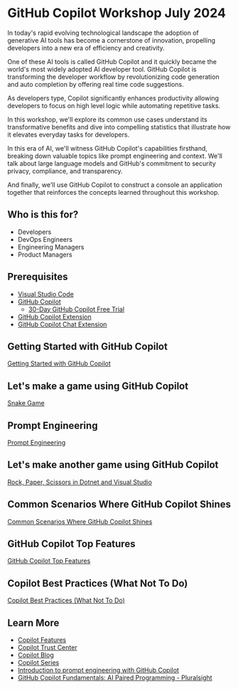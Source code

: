 # GitHub Copilot Workshop July 2024

In today's rapid evolving technological landscape the adoption of generative AI tools has become a cornerstone of innovation, propelling developers into a new era of efficiency and creativity.

One of these AI tools is called GitHub Copilot and it quickly became the world's most widely adopted AI developer tool. GitHub Copilot is transforming the developer workflow by revolutionizing code generation and auto completion by offering real time code suggestions.

As developers type, Copilot significantly enhances productivity allowing developers to focus on high level logic while automating repetitive tasks.

In this workshop, we'll explore its common use cases understand its transformative benefits and dive into compelling statistics that illustrate how it elevates everyday tasks for developers.

In this era of AI, we'll witness GitHub Copilot's capabilities firsthand, breaking down valuable topics like prompt engineering and context. We'll talk about large language models and GitHub's commitment to security privacy, compliance, and transparency.

And finally, we'll use GitHub Copilot to construct a console an application together that reinforces the concepts learned throughout this workshop.

## Who is this for?

* Developers
* DevOps Engineers
* Engineering Managers
* Product Managers

## Prerequisites

* [Visual Studio Code](https://code.visualstudio.com)
* [GitHub Copilot](https://copilot.github.com)
  * [30-Day GitHub Copilot Free Trial](https://github.com/github-copilot/signup)
* [GitHub Copilot Extension](https://marketplace.visualstudio.com/items?itemName=GitHub.copilot)
* [GitHub Copilot Chat Extension](https://marketplace.visualstudio.com/items?itemName=GitHub.copilot-chat)

## Getting Started with GitHub Copilot

[Getting Started with GitHub Copilot](./GettingStarted.md)

## Let's make a game using GitHub Copilot

[Snake Game](./SnakeGame.md)

## Prompt Engineering

[Prompt Engineering](./PromptEngineering.md)

## Let's make another game using GitHub Copilot

[Rock, Paper, Scissors in Dotnet and Visual Studio](./RockPaperScissors.md)

## Common Scenarios Where GitHub Copilot Shines

[Common Scenarios Where GitHub Copilot Shines](./Scenarios.md)

## GitHub Copilot Top Features

[GitHub Copilot Top Features](./TopFeatures.md)

## Copilot Best Practices (What Not To Do)

[Copilot Best Practices (What Not To Do)](./WhatNotToDo.md)

## Learn More

* [Copilot Features](https://github.com/features/copilot)
* [Copilot Trust Center](https://resources.github.com/copilot-trust-center)
* [Copilot Blog](https://github.blog)
* [Copilot Series](https://gh.io/copilot-series)
* [Introduction to prompt engineering with GitHub Copilot](https://learn.microsoft.com/en-us/training/modules/introduction-prompt-engineering-with-github-copilot/?WT.mc_id=academic-113596-abartolo)
* [GitHub Copilot Fundamentals: AI Paired Programming - Pluralsight](https://app.pluralsight.com/library/courses/github-copilot-fundamentals-ai-paired-programming)
